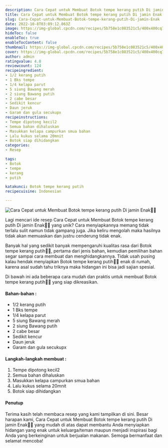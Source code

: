 ```yaml
---
description: Cara Cepat untuk Membuat Botok tempe kerang putih Di jamin Enak"
title: Cara Cepat untuk Membuat Botok tempe kerang putih Di jamin Enak
slug: Cara-Cepat-untuk-Membuat-Botok-tempe-kerang-putih-Di-jamin-Enak
date: 2022-10-8T03:09:12.063Z
image: https://img-global.cpcdn.com/recipes/5b758e1c083521c5/400x400cq70/photo.jpg
hideToc: false
enableToc: true
enableTocContent: false
thumbnail: https://img-global.cpcdn.com/recipes/5b758e1c083521c5/400x400cq70/photo.jpg
cover: https://img-global.cpcdn.com/recipes/5b758e1c083521c5/400x400cq70/photo.jpg
author: admin
ratingvalue: 4.8
reviewcount: 124
recipeingredient:
- 1/2 kerang putih
- 1 Bks tempe
- 1/4 kelapa parut
- 5 siung Bawang merah
- 2 siung Bawang putih
- 2 cabe besar
- Sedikit kencur
- Daun jeruk
- Garam dan gula secukupx
recipeinstructions:
- Tempe dipotong kecil2
- Semua bahan dihaluskan
- Masukkan kelapa campurkan smua bahan
- Lalu kukus selama 20mnit
- Botok siap dihidangkan
categories:
- Resep

tags:
- Botok
- tempe
- kerang
- putih

katakunci: Botok tempe kerang putih
recipecuisine: Indonesian

---
```


![Cara Cepat untuk Membuat Botok tempe kerang putih Di jamin Enak👩‍🍳](https://img-global.cpcdn.com/recipes/5b758e1c083521c5/400x400cq70/photo.jpg)

Lagi mencari ide resep Cara Cepat untuk Membuat Botok tempe kerang putih Di jamin Enak👩‍🍳 yang unik? Cara menyiapkannya memang tidak terlalu sulit namun tidak gampang juga. Jika keliru mengolah maka hasilnya tidak akan memuaskan dan justru cenderung tidak enak.

Banyak hal yang sedikit banyak mempengaruhi kualitas rasa dari Botok tempe kerang putih👩‍🍳, pertama dari jenis bahan, kemudian pemilihan bahan segar sampai cara membuat dan menghidangkannya. Tidak usah pusing kalau hendak menyiapkan Botok tempe kerang putih👩‍🍳 enak di rumah, karena asal sudah tahu triknya maka hidangan ini bisa jadi sajian spesial.

Di bawah ini ada beberapa cara mudah dan praktis untuk membuat Botok tempe kerang putih👩‍🍳 yang siap dikreasikan.

<!--inarticleads1-->

#### Bahan-bahan :

- 1/2 kerang putih
- 1 Bks tempe
- 1/4 kelapa parut
- 5 siung Bawang merah
- 2 siung Bawang putih
- 2 cabe besar
- Sedikit kencur
- Daun jeruk
- Garam dan gula secukupx

<!--inarticleads2-->

#### Langkah-langkah membuat :

1. Tempe dipotong kecil2
1. Semua bahan dihaluskan
1. Masukkan kelapa campurkan smua bahan
1. Lalu kukus selama 20mnit
1. Botok siap dihidangkan

#### Penutup

Terima kasih telah membaca resep yang kami tampilkan di sini. Besar harapan kami, Cara Cepat untuk Membuat Botok tempe kerang putih Di jamin Enak👩‍🍳 yang mudah di atas dapat membantu Anda menyiapkan hidangan yang enak untuk keluarga/teman maupun menjadi inspirasi bagi Anda yang berkeinginan untuk berjualan makanan. Semoga bermanfaat dan selamat mencoba!